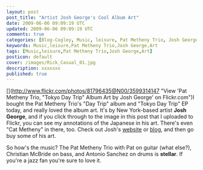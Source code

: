 ```yaml
---           
layout: post
post_title: "Artist Josh George's Cool Album Art"
date: 2009-06-06 09:09:19 UTC
updated: 2009-06-06 09:09:19 UTC
comments: true
categories: [Blog-Cogley, Music, leisure, Pat Metheny Trio, Josh George, Art]
keywords: Music,leisure,Pat Metheny Trio,Josh George,Art
tags: [Music,leisure,Pat Metheny Trio,Josh George,Art]
posticon: default
cover: /images/Rick_Casual_01.jpg
description: xxxxxxx
published: true
---
```

 

[](http://www.flickr.com/photos/81796435@N00/3599314147 "View 'Pat Metheny Trio, "Tokyo Day Trip" Album Art by Josh George' on Flickr.com")I bought the Pat Metheny Trio's "Day Trip" album and "Tokyo Day Trip" EP today, and really loved the album art. It's by New York-based artist **Josh George**, and if you click through to the image in this post that I uploaded to Flickr, you can see my annotations of the Japanese in his art. There's even "Cat Metheny" in there, too. Check out Josh's [website](http://www.joshgeorge.com) or [blog](http://joshgeorge.blogspot.com/2008/07/pat-metheny-tokyo-day-trip-ep.html), and then go buy some of his art. 


So how's the music? The Pat Metheny Trio with Pat on guitar (what else?), Christian McBride on bass, and Antonio Sanchez on drums is **stellar**. If you're a jazz fan you're sure to love it. 


